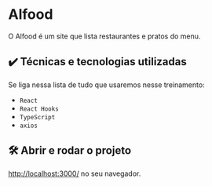 
# Alfood

O Alfood é um site que lista restaurantes e pratos do menu. 

## ✔️ Técnicas e tecnologias utilizadas

Se liga nessa lista de tudo que usaremos nesse treinamento:

- `React`
- `React Hooks`
- `TypeScript`
- `axios`

## 🛠️ Abrir e rodar o projeto

<a href="http://localhost:3000/">http://localhost:3000/</a> no seu navegador.

